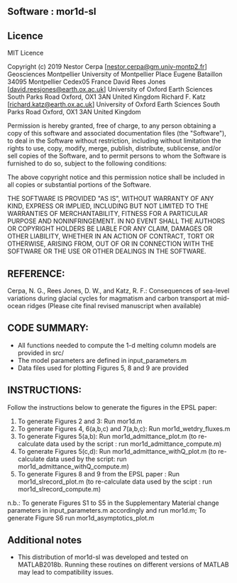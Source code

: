 ## Software : mor1d-sl


## Licence 

MIT Licence

Copyright (c) 2019
    Nestor Cerpa [nestor.cerpa@gm.univ-montp2.fr]
	Geosciences Montpellier
	University of Montpellier
	Place Eugene Bataillon
	34095 Montpellier Cedex05
	France
    David Rees Jones [david.reesjones@earth.ox.ac.uk] 
	University of Oxford
	Earth Sciences
	South Parks Road
	Oxford, OX1 3AN
	United Kingdom
    Richard F. Katz [richard.katz@earth.ox.ac.uk]
	University of Oxford
	Earth Sciences
	South Parks Road
	Oxford, OX1 3AN
	United Kingdom

Permission is hereby granted, free of charge, to any person obtaining a copy
of this software and associated documentation files (the "Software"), to deal
in the Software without restriction, including without limitation the rights
to use, copy, modify, merge, publish, distribute, sublicense, and/or sell
copies of the Software, and to permit persons to whom the Software is
furnished to do so, subject to the following conditions:

The above copyright notice and this permission notice shall be included in all
copies or substantial portions of the Software.

THE SOFTWARE IS PROVIDED "AS IS", WITHOUT WARRANTY OF ANY KIND, EXPRESS OR
IMPLIED, INCLUDING BUT NOT LIMITED TO THE WARRANTIES OF MERCHANTABILITY,
FITNESS FOR A PARTICULAR PURPOSE AND NONINFRINGEMENT. IN NO EVENT SHALL THE
AUTHORS OR COPYRIGHT HOLDERS BE LIABLE FOR ANY CLAIM, DAMAGES OR OTHER
LIABILITY, WHETHER IN AN ACTION OF CONTRACT, TORT OR OTHERWISE, ARISING FROM,
OUT OF OR IN CONNECTION WITH THE SOFTWARE OR THE USE OR OTHER DEALINGS IN THE
SOFTWARE.

## REFERENCE: 
Cerpa, N. G., Rees Jones, D. W., and Katz, R. F.:
Consequences of sea-level variations during glacial cycles for magmatism and carbon transport at mid-ocean ridges 
(Please cite final revised manuscript when available)

## CODE SUMMARY: 
* All functions needed to compute the 1-d melting column models are provided in src/
* The model parameters are defined in input_parameters.m
* Data files used for plotting Figures 5, 8 and 9 are provided 

## INSTRUCTIONS:
Follow the instructions below to generate the figures in the EPSL paper:
1. To generate Figures 2 and 3: Run mor1d.m
2. To generate Figures 4, 6(a,b,c) and 7(a,b,c): Run mor1d_wetdry_fluxes.m
3. To generate Figures 5(a,b): Run mor1d_admittance_plot.m (to re-calculate data used by the script : run mor1d_admittance_compute.m) 
4. To generate Figures 5(c,d): Run mor1d_admittance_withQ_plot.m (to re-calculate data used by the script: run mor1d_admittance_withQ_compute.m)
5. To generate Figures 8 and 9 from the EPSL paper : Run mor1d_slrecord_plot.m (to re-calculate data used by the scipt : run mor1d_slrecord_compute.m)

n.b.: To generate Figures S1 to S5 in the Supplementary Material change parameters in input_parameters.m accordingly and run mor1d.m; To generate Figure S6 run mor1d_asymptotics_plot.m

## Additional notes 

* This distribution of mor1d-sl was developed and tested on MATLAB2018b. 
Running these routines on different versions of MATLAB may lead to compatibility issues.
